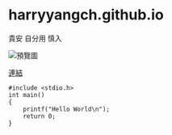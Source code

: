 # harryyangch.github.io

貴安 自分用 慎入


![預覽圖](https://d35c6yop31qdi0.cloudfront.net/images/ogp.png)

[連結](https://www.youtube.com/watch?v=QVAR6aE8oVc)


```
#include <stdio.h>
int main()
{
    printf("Hello World\n");
    return 0;
}
```
